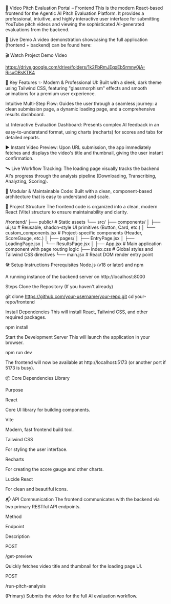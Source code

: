 🎥 Video Pitch Evaluation Portal – Frontend
This is the modern React-based frontend for the Agentic AI Pitch Evaluation Platform. It provides a professional, intuitive, and highly interactive user interface for submitting YouTube pitch videos and viewing the sophisticated AI-generated evaluations from the backend.

🌟 Live Demo
A video demonstration showcasing the full application (frontend + backend) can be found here:

🎬 Watch Project Demo Video

https://drive.google.com/drive/folders/1k2FbRmJEqxEb5rmny0jA-RisuOBsKTK4

🚀 Key Features
✨ Modern & Professional UI: Built with a sleek, dark theme using Tailwind CSS, featuring "glassmorphism" effects and smooth animations for a premium user experience.

Intuitive Multi-Step Flow: Guides the user through a seamless journey: a clean submission page, a dynamic loading page, and a comprehensive results dashboard.

📊 Interactive Evaluation Dashboard: Presents complex AI feedback in an easy-to-understand format, using charts (recharts) for scores and tabs for detailed reports.

▶️ Instant Video Preview: Upon URL submission, the app immediately fetches and displays the video's title and thumbnail, giving the user instant confirmation.

🛰️ Live Workflow Tracking: The loading page visually tracks the backend AI's progress through the analysis pipeline (Downloading, Transcribing, Analyzing, Scoring).

🧩 Modular & Maintainable Code: Built with a clean, component-based architecture that is easy to understand and scale.

📁 Project Structure
The frontend code is organized into a clean, modern React (Vite) structure to ensure maintainability and clarity.

/frontend/
├── public/                     # Static assets
└── src/
    ├── components/
    │   ├── ui.jsx              # Reusable, shadcn-style UI primitives (Button, Card, etc.)
    │   └── custom_components.jsx # Project-specific components (Header, ScoreGauge, etc.)
    │
    ├── pages/
    │   ├── EntryPage.jsx
    │   ├── LoadingPage.jsx
    │   └── ResultsPage.jsx
    │
    ├── App.jsx                 # Main application component with page routing logic
    ├── index.css               # Global styles and Tailwind CSS directives
    └── main.jsx                # React DOM render entry point

🛠️ Setup Instructions
Prerequisites
Node.js (v18 or later) and npm

A running instance of the backend server on http://localhost:8000

Steps
Clone the Repository
(If you haven't already)

git clone https://github.com/your-username/your-repo.git
cd your-repo/frontend

Install Dependencies
This will install React, Tailwind CSS, and other required packages.

npm install

Start the Development Server
This will launch the application in your browser.

npm run dev

The frontend will now be available at http://localhost:5173 (or another port if 5173 is busy).

📦 Core Dependencies
Library

Purpose

React

Core UI library for building components.

Vite

Modern, fast frontend build tool.

Tailwind CSS

For styling the user interface.

Recharts

For creating the score gauge and other charts.

Lucide React

For clean and beautiful icons.

📬 API Communication
The frontend communicates with the backend via two primary RESTful API endpoints.

Method

Endpoint

Description

POST

/get-preview

Quickly fetches video title and thumbnail for the loading page UI.

POST

/run-pitch-analysis

(Primary) Submits the video for the full AI evaluation workflow.
